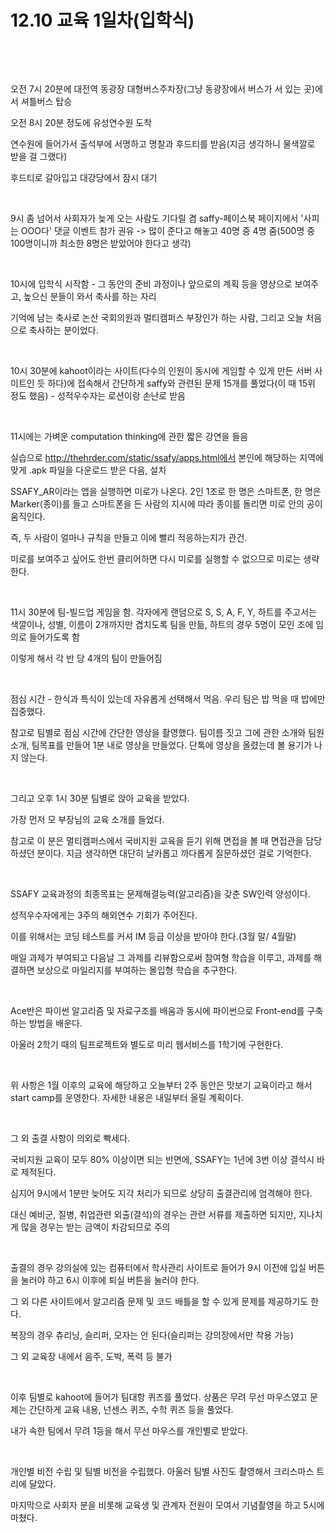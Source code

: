 # 12.10 교육 1일차(입학식)

​

​

오전 7시 20분에 대전역 동광장 대형버스주차장(그냥 동광장에서 버스가 서 있는 곳)에서 셔틀버스 탑승

오전 8시 20분 정도에 유성연수원 도착

연수원에 들어가서 출석부에 서명하고 명찰과 후드티를 받음(지금 생각하니 물색깔로 받을 걸 그랬다)

후드티로 갈아입고 대강당에서 잠시 대기

​

9시 좀 넘어서 사회자가 늦게 오는 사람도 기다릴 겸 saffy-페이스북 페이지에서 '사피는 OOO다' 댓글 이벤트 참가 권유
-> 많이 준다고 해놓고 40명 중 4명 줌(500명 중 100명이니까 최소한 8명은 받았어야 한다고 생각)

​

10시에 입학식 시작함 - 그 동안의 준비 과정이나 앞으로의 계획 등을 영상으로 보여주고, 높으신 분들이 와서 축사를 하는 자리

기억에 남는 축사로 논산 국회의원과 멀티캠퍼스 부장인가 하는 사람, 그리고 오늘 처음으로 축사하는 분이었다.

​

10시 30분에 kahoot이라는 사이트(다수의 인원이 동시에 게임할 수 있게 만든 서버 사이트인 듯 하다)에 접속해서 간단하게 saffy와 관련된 문제 15개를 풀었다(이 때 15위 정도 했음) - 성적우수자는 로션이랑 손난로 받음

​

11시에는 가벼운 computation thinking에 관한 짧은 강연을 들음

실습으로 http://thehrder.com/static/ssafy/apps.html에서 본인에 해당하는 지역에 맞게 .apk 파일을 다운로드 받은 다음, 설치

SSAFY_AR이라는 앱을 실행하면 미로가 나온다. 2인 1조로 한 명은 스마트폰, 한 명은 Marker(종이)를 들고 스마트폰을 든 사람의 지시에 따라 종이를 돌리면 미로 안의 공이 움직인다.

즉, 두 사람이 얼마나 규칙을 만들고 이에 빨리 적응하는지가 관건.

미로를 보여주고 싶어도 한번 클리어하면 다시 미로를 실행할 수 없으므로 미로는 생략한다. 

​

11시 30분에 팀-빌드업 게임을 함. 각자에게 랜덤으로 S, S, A, F, Y, 하트를 주고서는 색깔이나, 성별, 이름이 2개까지만 겹치도록 팀을 만듦, 하트의 경우 5명이 모인 조에 임의로 들어가도록 함

이렇게 해서 각 반 당 4개의 팀이 만들어짐

​

점심 시간 - 한식과 특식이 있는데 자유롭게 선택해서 먹음. 우리 팀은 밥 먹을 때 밥에만 집중했다.

참고로 팀별로 점심 시간에 간단한 영상을 촬영했다. 팀이름 짓고 그에 관한 소개와 팀원 소개, 팀목표를 만들어 1분 내로 영상을 만들었다. 단톡에 영상을 올렸는데 볼 용기가 나지 않는다.

​

그리고 오후 1시 30분 팀별로 앉아 교육을 받았다.

가장 먼저 모 부장님의 교육 소개를 들었다.

참고로 이 분은 멀티캠퍼스에서 국비지원 교육을 듣기 위해 면접을 볼 때 면접관을 담당하셨던 분이다. 지금 생각하면 대단히 날카롭고 까다롭게 질문하셨던 걸로 기억한다.

​

SSAFY 교육과정의 최종목표는 문제해결능력(알고리즘)을 갖춘 SW인력 양성이다.

성적우수자에게는 3주의 해외연수 기회가 주어진다.

이를 위해서는 코딩 테스트를 커셔 IM 등급 이상을 받아야 한다.(3월 말/ 4월말)

매일 과제가 부여되고 다음날 그 과제를 리뷰함으로써 참여형 학습을 이루고, 과제를 해결하면 보상으로 마일리지를 부여하는 몰입형 학습을 추구한다.

​

Ace반은 파이썬 알고리즘 및 자료구조를 배움과 동시에 파이썬으로 Front-end를 구축하는 방법을 배운다.

아울러 2학기 때의 팀프로젝트와 별도로 미리 웹서비스를 1학기에 구현한다.

​

위 사항은 1월 이후의 교육에 해당하고 오늘부터 2주 동안은 맛보기 교육이라고 해서 start camp를 운영한다. 자세한 내용은 내일부터 올릴 계획이다.

​

그 외 출결 사항이 의외로 빡세다.

국비지원 교육이 모두 80% 이상이면 되는 반면에, SSAFY는 1년에 3번 이상 결석시 바로 제적된다. 

심지어 9시에서 1분만 늦어도 지각 처리가 되므로 상당히 출결관리에 엄격해야 한다.

대신 예비군, 질병, 취업관련 외출(결석)의 경우는 관련 서류를 제출하면 되지만, 지나치게 많을 경우는 받는 금액이 차감되므로 주의

​

출결의 경우 강의실에 있는 컴퓨터에서 학사관리 사이트로 들어가 9시 이전에 입실 버튼을 눌러야 하고 6시 이후에 퇴실 버튼을 눌러야 한다.

그 외 다른 사이트에서 알고리즘 문제 및 코드 배틀을 할 수 있게 문제를 제공하기도 한다.

복장의 경우 츄리닝, 슬리퍼, 모자는 안 된다(슬리퍼는 강의장에서만 착용 가능)

그 외 교육장 내에서 음주, 도박, 폭력 등 불가

​

이후 팀별로 kahoot에 들어가 팀대항 퀴즈를 풀었다. 상품은 무려 무선 마우스였고 문제는 간단하게 교육 내용, 넌센스 퀴즈, 수학 퀴즈 등을 풀었다.

내가 속한 팀에서 무려 1등을 해서 무선 마우스를 개인별로 받았다.

​

개인별 비전 수립 및 팀별 비전을 수립했다. 아울러 팀별 사진도 촬영해서 크리스마스 트리에 달았다.

마지막으로 사회자 분을 비롯해 교육생 및 관계자 전원이 모여서 기념촬영을 하고 5시에 마쳤다.